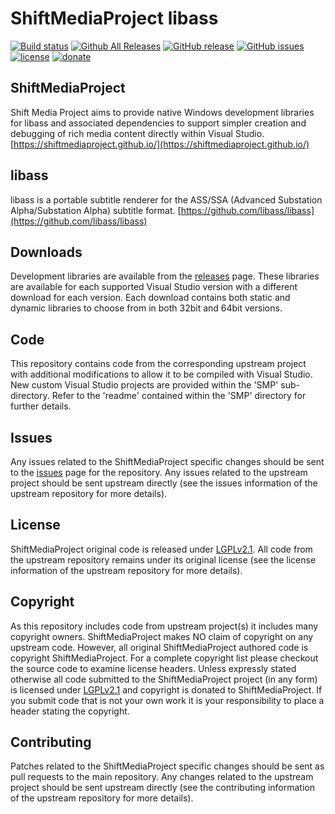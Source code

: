 ShiftMediaProject libass
=============
[![Build status](https://ci.appveyor.com/api/projects/status/xbggnhgakyy50g6h?svg=true)](https://ci.appveyor.com/project/Sibras/libass)
[![Github All Releases](https://img.shields.io/github/downloads/ShiftMediaProject/libass/total.svg)](https://github.com/ShiftMediaProject/libass/releases)
[![GitHub release](https://img.shields.io/github/release/ShiftMediaProject/libass.svg)](https://github.com/ShiftMediaProject/libass/releases/latest)
[![GitHub issues](https://img.shields.io/github/issues/ShiftMediaProject/libass.svg)](https://github.com/ShiftMediaProject/libass/issues)
[![license](https://img.shields.io/github/license/ShiftMediaProject/libass.svg)](https://github.com/ShiftMediaProject/libass)
[![donate](https://img.shields.io/badge/donate-link-brightgreen.svg)](https://shiftmediaproject.github.io/8-donate/)
## ShiftMediaProject

Shift Media Project aims to provide native Windows development libraries for libass and associated dependencies to support simpler creation and debugging of rich media content directly within Visual Studio. [https://shiftmediaproject.github.io/](https://shiftmediaproject.github.io/)

## libass

libass is a portable subtitle renderer for the ASS/SSA (Advanced Substation Alpha/Substation Alpha) subtitle format. [https://github.com/libass/libass](https://github.com/libass/libass)

## Downloads

Development libraries are available from the [releases](https://github.com/ShiftMediaProject/libass/releases) page. These libraries are available for each supported Visual Studio version with a different download for each version. Each download contains both static and dynamic libraries to choose from in both 32bit and 64bit versions.

## Code

This repository contains code from the corresponding upstream project with additional modifications to allow it to be compiled with Visual Studio. New custom Visual Studio projects are provided within the 'SMP' sub-directory. Refer to the 'readme' contained within the 'SMP' directory for further details.

## Issues

Any issues related to the ShiftMediaProject specific changes should be sent to the [issues](https://github.com/ShiftMediaProject/libass/issues) page for the repository. Any issues related to the upstream project should be sent upstream directly (see the issues information of the upstream repository for more details).

## License

ShiftMediaProject original code is released under [LGPLv2.1](https://www.gnu.org/licenses/lgpl-2.1.html). All code from the upstream repository remains under its original license (see the license information of the upstream repository for more details).

## Copyright

As this repository includes code from upstream project(s) it includes many copyright owners. ShiftMediaProject makes NO claim of copyright on any upstream code. However, all original ShiftMediaProject authored code is copyright ShiftMediaProject. For a complete copyright list please checkout the source code to examine license headers. Unless expressly stated otherwise all code submitted to the ShiftMediaProject project (in any form) is licensed under [LGPLv2.1](https://www.gnu.org/licenses/lgpl-2.1.html) and copyright is donated to ShiftMediaProject. If you submit code that is not your own work it is your responsibility to place a header stating the copyright.

## Contributing

Patches related to the ShiftMediaProject specific changes should be sent as pull requests to the main repository. Any changes related to the upstream project should be sent upstream directly (see the contributing information of the upstream repository for more details).